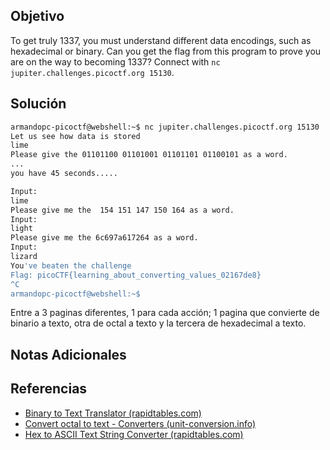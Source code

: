 ## Objetivo
To get truly 1337, you must understand different data encodings, such as hexadecimal or binary. Can you get the flag from this program to prove you are on the way to becoming 1337? Connect with `nc jupiter.challenges.picoctf.org 15130`.
## Solución
```bash
armandopc-picoctf@webshell:~$ nc jupiter.challenges.picoctf.org 15130
Let us see how data is stored
lime
Please give the 01101100 01101001 01101101 01100101 as a word.
...
you have 45 seconds.....

Input:
lime
Please give me the  154 151 147 150 164 as a word.
Input:
light
Please give me the 6c697a617264 as a word.
Input:
lizard
You've beaten the challenge
Flag: picoCTF{learning_about_converting_values_02167de8}
^C
armandopc-picoctf@webshell:~$ 
```
Entre a 3 paginas diferentes, 1 para cada acción; 1 pagina que convierte de binario a texto, otra de octal a texto y la tercera de hexadecimal a texto.
## Notas Adicionales
## Referencias
- [Binary to Text Translator (rapidtables.com)](https://www.rapidtables.com/convert/number/binary-to-ascii.html#)
- [Convert octal to text - Converters (unit-conversion.info)](http://www.unit-conversion.info/texttools/octal/)
- [Hex to ASCII Text String Converter (rapidtables.com)](https://www.rapidtables.com/convert/number/hex-to-ascii.html)